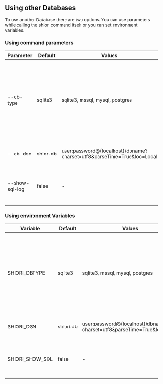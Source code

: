 ## Using other Databases

To use another Database there are two options. You can use parameters while calling the shiori command itself or you can set environment variables.

### Using command parameters

| Parameter | Default | Values | Description |
|----------|--------|-------|---|
| --db-type  | sqlite3 | sqlite3, mssql, mysql, postgres | since this Shiori fork uses xorm as database layer, you can use several Databases. Check out the xorm docs for more informations |
| --db-dsn | shiori.db | user:password@(localhost)/dbname?charset=utf8&parseTime=True&loc=Local | Your Database Connection string |
| --show-sql-log | false | - | Bool, if set, Shiori will output all SQL Queries to the CLI |

### Using environment Variables

| Variable | Default | Values | Description |
|----------|--------|-------|---|
| SHIORI_DBTYPE | sqlite3  | sqlite3, mssql, mysql, postgres | since this Shiori fork uses xorm as database layer, you can use several Databases. Check out the xorm docs for more informations |
| SHIORI_DSN | shiori.db | user:password@(localhost)/dbname?charset=utf8&parseTime=True&loc=Local | Your Database Connection string |
| SHIORI_SHOW_SQL | false | - | Bool, if set, Shiori will output all SQL Queries to the CLI |

